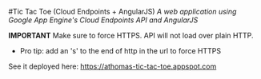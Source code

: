 #Tic Tac Toe (Cloud Endpoints + AngularJS)
*A web application using Google App Engine's Cloud Endpoints API and AngularJS*

**IMPORTANT**
Make sure to force HTTPS. API will not load over plain HTTP.

 - Pro tip: add an 's' to the end of http in the url to force HTTPS


See it deployed here:
https://athomas-tic-tac-toe.appspot.com
